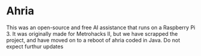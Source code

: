 # Ahria
This was an open-source and free AI assistance that runs on a Raspberry Pi 3. It was originally made for Metrohacks II, but we have scrapped the project, and have moved on to a reboot of ahria coded in Java. Do not expect furthur updates
